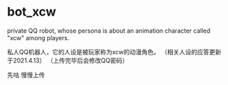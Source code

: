# bot_xcw

private QQ robot, whose persona is about an animation character called "xcw" among players. 

私人QQ机器人，它的人设是被玩家称为xcw的动漫角色。
（相关人设的应答更新于2021.4.13）
（上传完毕后会修改QQ密码）

先咕
慢慢上传
